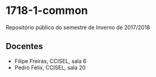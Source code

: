 # 1718-1-common

Repositório público do semestre de Inverno de 2017/2018

## Docentes

* Filipe Freiras, CCISEL, sala 6
* Pedro Félix, CCISEL, sala 20


